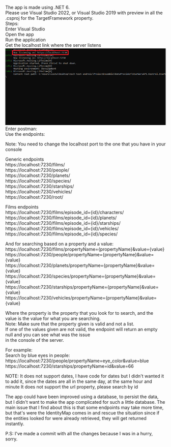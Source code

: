 The app is made using .NET 6.<br />
Please use Visual Studio 2022, or Visual Studio 2019 with preview in all the .csproj for the TargetFramework property.<br />
Steps:<br />
Enter Visual Studio<br />
Open the app<br />
Run the application<br />
Get the localhost link where the server listens<br />
![Scheme](picture.jpg)<br />
Enter postman:<br />
Use the endpoints:<br />

Note: You need to change the localhost port to the one that you have in your console<br />

Generic endpoints<br />
https://localhost:7230/films/<br />
https://localhost:7230/people/<br />
https://localhost:7230/planets/<br />
https://localhost:7230/species/<br />
https://localhost:7230/starships/<br />
https://localhost:7230/vehicles/<br />
https://localhost:7230/root/<br />

Films endpoints<br />
https://localhost:7230/films/episode_id={id}/characters/<br />
https://localhost:7230/films/episode_id={id}/planets/<br />
https://localhost:7230/films/episode_id={id}/starships/<br />
https://localhost:7230/films/episode_id={id}/vehicles/<br />
https://localhost:7230/films/episode_id={id}/species/<br />

And for searching based on a property and a value:<br />
https://localhost:7230/films/propertyName={propertyName}&value={value}<br />
https://localhost:7230/people/propertyName={propertyName}&value={value}<br />
https://localhost:7230/planets/propertyName={propertyName}&value={value}<br />
https://localhost:7230/species/propertyName={propertyName}&value={value}<br />
https://localhost:7230/starships/propertyName={propertyName}&value={value}<br />
https://localhost:7230/vehicles/propertyName={propertyName}&value={value}<br />

Where the property is the property that you look for to search, and the value is the value for what you are searching.<br />
Note: Make sure that the property given is valid and not a list.<br />
If one of the values given are not valid, the endpoint will return an empty null and you can see what was the issue <br />
in the console of the server.<br />


For example:<br />
Search by blue eyes in people:<br />
https://localhost:7230/people/propertyName=eye_color&value=blue<br />
https://localhost:7230/starships/propertyName=id&value=66<br />


NOTE: It does not support dates, I have code for dates but I didn't wanted it to add it, since the dates are all in the same day, at the same hour and minute
	  It does not support the url property, please search by id

The app could have been improved using a database, to persist the data, but I didn't want to make the app complicated for such a little database.
The main issue that I find about this is that some endpoints may take more time, but that's were the IdentityMap comes in and rescue the situation
since if the entities looked for were already retrieved, they will get returned instantly.

P.S: I've made a commit with all the changes because I was in a hurry, sorry.